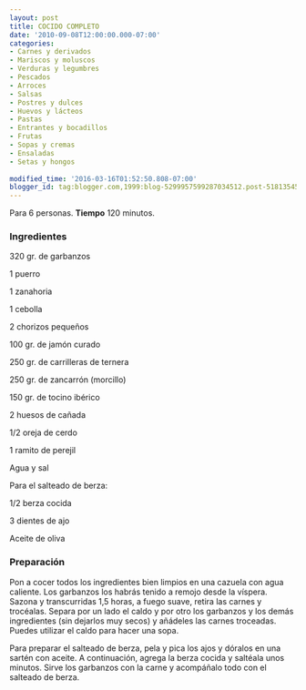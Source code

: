 ```yaml
---
layout: post
title: COCIDO COMPLETO
date: '2010-09-08T12:00:00.000-07:00'
categories:
- Carnes y derivados
- Mariscos y moluscos
- Verduras y legumbres
- Pescados
- Arroces
- Salsas
- Postres y dulces
- Huevos y lácteos
- Pastas
- Entrantes y bocadillos
- Frutas
- Sopas y cremas
- Ensaladas
- Setas y hongos
 
modified_time: '2016-03-16T01:52:50.808-07:00'
blogger_id: tag:blogger.com,1999:blog-5299957599287034512.post-5181354524658135772
---
```


Para 6 personas.
<b>Tiempo</b> 120 minutos.

<h3>Ingredientes</h3>

320 gr. de garbanzos

1 puerro

1 zanahoria

1 cebolla

2 chorizos pequeños

100 gr. de jamón curado

250 gr. de carrilleras de ternera

250 gr. de zancarrón (morcillo)

150 gr. de tocino ibérico

2 huesos de cañada

1/2 oreja de cerdo

1 ramito de perejil

Agua y sal

Para el salteado de berza:

1/2 berza cocida

3 dientes de ajo

Aceite de oliva

<h3>Preparación</h3>

Pon a cocer todos los ingredientes bien limpios en una cazuela con agua caliente. Los garbanzos los habrás tenido a remojo desde la víspera. Sazona y transcurridas 1,5 horas, a fuego suave, retira las carnes y trocéalas. Separa por un lado el caldo y por otro los garbanzos y los demás ingredientes (sin dejarlos muy secos) y añádeles las carnes troceadas. Puedes utilizar el caldo para hacer una sopa.

Para preparar el salteado de berza, pela y pica los ajos y dóralos en una sartén con aceite. A continuación, agrega la berza cocida y saltéala unos minutos. Sirve los garbanzos con la carne y acompáñalo todo con el salteado de berza.

